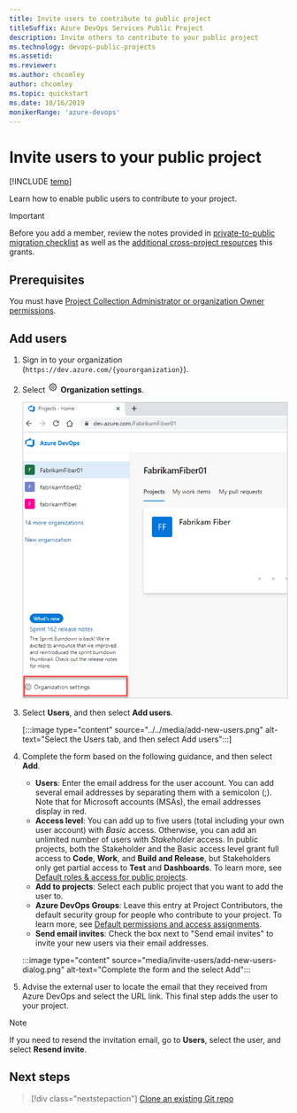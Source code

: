 ```yaml
---
title: Invite users to contribute to public project
titleSuffix: Azure DevOps Services Public Project  
description: Invite others to contribute to your public project  
ms.technology: devops-public-projects
ms.assetid: 
ms.reviewer:
ms.author: chcomley
author: chcomley
ms.topic: quickstart
ms.date: 10/16/2019
monikerRange: 'azure-devops'
---
```


# Invite users to your public project

<a id="invite-others" />

[!INCLUDE [temp](includes/version-public-projects.md)]  

Learn how to enable public users to contribute to your project.

> [!IMPORTANT]
> Before you add a member, review the notes provided in [private-to-public migration checklist](migration-checklist.md) as well as
> the [additional cross-project resources](../projects/resources-granted-to-project-members.md) this grants.

## Prerequisites

You must have [Project Collection Administrator or organization Owner permissions](../../organizations/security/set-project-collection-level-permissions.md?toc=/azure/devops/organizations/accounts/toc.json&bc=/azure/devops/organizations/accounts/breadcrumb/toc.json).


## Add users

1. Sign in to your organization (```https://dev.azure.com/{yourorganization}```).

2. Select ![gear icon](../../media/icons/gear-icon.png) **Organization settings**.

   ![Open Organization settings](../../media/settings/open-admin-settings-vert.png)

3. Select **Users**, and then select **Add users**.

   [:::image type="content" source="../../media/add-new-users.png" alt-text="Select the Users tab, and then select Add users":::]

4. Complete the form based on the following guidance, and then select **Add**.

	- **Users**: Enter the email address for the user account. You can add several email addresses by separating them with a semicolon (;). Note that for Microsoft accounts (MSAs), the email addresses display in red.
	- **Access level**: You can add up to five users (total including your own user account) with *Basic* access. Otherwise, you can add an unlimited number of users with *Stakeholder* access. In public projects, both the Stakeholder and the Basic access level grant full access to **Code**, **Work**, and **Build and Release**, but Stakeholders only get partial access to **Test** and **Dashboards**.  To learn more, see [Default roles & access for public projects](default-roles-access-public.md).
	- **Add to projects**: Select each public project that you want to add the user to.  
	- **Azure DevOps Groups**: Leave this entry at Project Contributors, the default security group for people who contribute to your project. To learn more, see [Default permissions and access assignments](../security/permissions-access.md).
	- **Send email invites**: Check the box next to "Send email invites" to invite your new users via their email addresses.

    :::image type="content" source="media/invite-users/add-new-users-dialog.png" alt-text="Complete the form and the select Add":::

5. Advise the external user to locate the email that they received from Azure DevOps and select the URL link. This final step adds the user to your project.

>[!Note]
>If you need to resend the invitation email, go to **Users**, select the user, and select **Resend invite**.

<!---
## Add members to your public project from your project page 

 Are admins able to add new users from this page, or only users who have been previously added to the organization?  

1. Add members from your project page.   
	> [!div class="mx-imgBorder"]  
	> ![Add members](media/create-public-project/add-members.png)

1. Fill out the form. 
	> [!div class="mx-imgBorder"]  
	> ![Add members](media/create-public-project/add-member-form.png)
-->

## Next steps

> [!div class="nextstepaction"]
> [Clone an existing Git repo](clone-git-repo-public.md)
